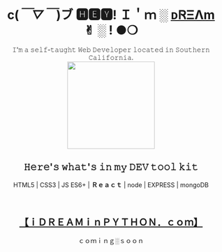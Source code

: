 ### <h1 align='center'>c(*￣▽￣*)ブ 🅷🅴🆈! Ｉ＇ｍ ░ <a href="https://github.com/iDREAMinPYTHON/">ᴅᏒΞΛm</a> ✌︎ ░ ! ●︎❍︎</h1>

<p align='center'>𝙸'𝚖 𝚊 𝚜𝚎𝚕𝚏-𝚝𝚊𝚞𝚐𝚑𝚝 𝚆𝚎𝚋 𝙳𝚎𝚟𝚎𝚕𝚘𝚙𝚎𝚛 𝚕𝚘𝚌𝚊𝚝𝚎𝚍 𝚒𝚗 𝚂𝚘𝚞𝚝𝚑𝚎𝚛𝚗 𝙲𝚊𝚕𝚒𝚏𝚘𝚛𝚗𝚒𝚊.
<br />
  
  
<img width='200' height='200' src="https://raw.githubusercontent.com/icons-pack/react-simple-icons/ad02ce74150601b477d7afee8a6dac47708f2b9f/docs/images/svg/react-simple-icons.svg" />
</p>
<h2 align='center'>  𝙷𝚎𝚛𝚎'𝚜 𝚠𝚑𝚊𝚝'𝚜 𝚒𝚗 𝚖𝚢 𝙳𝙴𝚅 𝚝𝚘𝚘𝚕 𝚔𝚒𝚝 </h2>

<p align='center'> HTML5 | CSS3 | JS ES6+ | <b>Ｒｅａｃｔ</b> | node | EXPRESS | mongoDB </p>
<br />
<h2 align='center'><a href="https://iDREAMinPYTHON">【﻿ｉＤＲＥＡＭｉｎＰＹＴＨＯＮ．ｃｏｍ】</a></h2>
<p align='center'>ｃｏｍｉｎｇ░ｓｏｏｎ</p>
